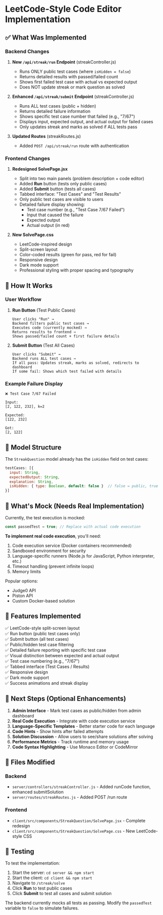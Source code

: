 # LeetCode-Style Code Editor Implementation

## ✅ What Was Implemented

### Backend Changes

1. **New `/api/streak/run` Endpoint** (streakController.js)
   - Runs ONLY public test cases (where `isHidden = false`)
   - Returns detailed results with passed/failed count
   - Shows first failed test case with actual vs expected output
   - Does NOT update streak or mark question as solved

2. **Enhanced `/api/streak/submit` Endpoint** (streakController.js)
   - Runs ALL test cases (public + hidden)
   - Returns detailed failure information
   - Shows specific test case number that failed (e.g., "7/67")
   - Displays input, expected output, and actual output for failed cases
   - Only updates streak and marks as solved if ALL tests pass

3. **Updated Routes** (streakRoutes.js)
   - Added `POST /api/streak/run` route with authentication

### Frontend Changes

1. **Redesigned SolvePage.jsx**
   - Split into two main panels (problem description + code editor)
   - Added **Run** button (tests only public cases)
   - Added **Submit** button (tests all cases)
   - Tabbed interface: "Test Cases" and "Test Results"
   - Only public test cases are visible to users
   - Detailed failure display showing:
     - Test case number (e.g., "Test Case 7/67 Failed")
     - Input that caused the failure
     - Expected output
     - Actual output (in red)

2. **New SolvePage.css**
   - LeetCode-inspired design
   - Split-screen layout
   - Color-coded results (green for pass, red for fail)
   - Responsive design
   - Dark mode support
   - Professional styling with proper spacing and typography

## 🎯 How It Works

### User Workflow

1. **Run Button** (Test Public Cases)
   ```
   User clicks "Run" → 
   Backend filters public test cases → 
   Executes code (currently mocked) → 
   Returns results to frontend → 
   Shows passed/failed count + first failure details
   ```

2. **Submit Button** (Test All Cases)
   ```
   User clicks "Submit" → 
   Backend runs ALL test cases → 
   If all pass: Updates streak, marks as solved, redirects to dashboard
   If some fail: Shows which test failed with details
   ```

### Example Failure Display

```
❌ Test Case 7/67 Failed

Input:
[2, 122, 232], k=2

Expected:
[122, 232]

Got:
[2, 122]
```

## 📝 Model Structure

The `StreakQuestion` model already has the `isHidden` field on test cases:

```javascript
testCases: [{
  input: String,
  expectedOutput: String,
  explanation: String,
  isHidden: { type: Boolean, default: false }  // false = public, true = hidden
}]
```

## 🔧 What's Mock (Needs Real Implementation)

Currently, the test execution is mocked:
```javascript
const passedTest = true; // Replace with actual code execution
```

**To implement real code execution**, you'll need:
1. Code execution service (Docker containers recommended)
2. Sandboxed environment for security
3. Language-specific runners (Node.js for JavaScript, Python interpreter, etc.)
4. Timeout handling (prevent infinite loops)
5. Memory limits

Popular options:
- Judge0 API
- Piston API
- Custom Docker-based solution

## 🎨 Features Implemented

✅ LeetCode-style split-screen layout  
✅ Run button (public test cases only)  
✅ Submit button (all test cases)  
✅ Public/hidden test case filtering  
✅ Detailed failure reporting with specific test case  
✅ Visual distinction between expected and actual output  
✅ Test case numbering (e.g., "7/67")  
✅ Tabbed interface (Test Cases / Results)  
✅ Responsive design  
✅ Dark mode support  
✅ Success animations and streak display  

## 🚀 Next Steps (Optional Enhancements)

1. **Admin Interface** - Mark test cases as public/hidden from admin dashboard
2. **Real Code Execution** - Integrate with code execution service
3. **Language-Specific Templates** - Better starter code for each language
4. **Code Hints** - Show hints after failed attempts
5. **Solution Discussion** - Allow users to see/share solutions after solving
6. **Performance Metrics** - Track runtime and memory usage
7. **Code Syntax Highlighting** - Use Monaco Editor or CodeMirror

## 📁 Files Modified

### Backend
- `server/controllers/streakController.js` - Added runCode function, enhanced submitSolution
- `server/routes/streakRoutes.js` - Added POST /run route

### Frontend
- `client/src/components/StreakQuestion/SolvePage.jsx` - Complete redesign
- `client/src/components/StreakQuestion/SolvePage.css` - New LeetCode-style CSS

## 🧪 Testing

To test the implementation:

1. Start the server: `cd server && npm start`
2. Start the client: `cd client && npm start`
3. Navigate to `/streak/solve`
4. Click **Run** to test public cases
5. Click **Submit** to test all cases and submit solution

The backend currently mocks all tests as passing. Modify the `passedTest` variable to `false` to simulate failures.
